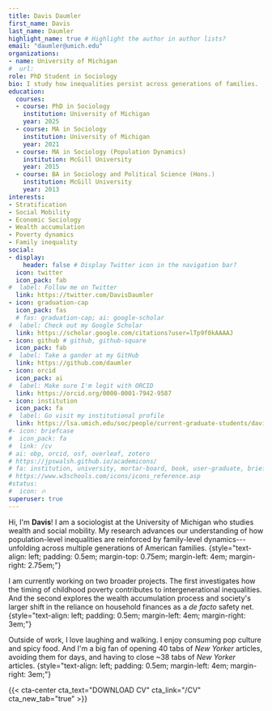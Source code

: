 ```yaml
---
title: Davis Daumler
first_name: Davis
last_name: Daumler
highlight_name: true # Highlight the author in author lists?
email: "daumler@umich.edu"
organizations:
- name: University of Michigan
#  url: 
role: PhD Student in Sociology
bio: I study how inequalities persist across generations of families.
education:
  courses:
  - course: PhD in Sociology
    institution: University of Michigan
    year: 2025
  - course: MA in Sociology
    institution: University of Michigan
    year: 2021
  - course: MA in Sociology (Population Dynamics)
    institution: McGill University
    year: 2015
  - course: BA in Sociology and Political Science (Hons.)
    institution: McGill University
    year: 2013
interests:
- Stratification
- Social Mobility
- Economic Sociology
- Wealth accumulation
- Poverty dynamics
- Family inequality
social:
- display:
    header: false # Display Twitter icon in the navigation bar?
  icon: twitter
  icon_pack: fab
#  label: Follow me on Twitter
  link: https://twitter.com/DavisDaumler
- icon: graduation-cap
  icon_pack: fas
  # fas: graduation-cap; ai: google-scholar
#  label: Check out my Google Scholar
  link: https://scholar.google.com/citations?user=lTp9f0kAAAAJ
- icon: github # github, github-square
  icon_pack: fab
#  label: Take a gander at my GitHub
  link: https://github.com/daumler
- icon: orcid
  icon_pack: ai
#  label: Make sure I'm legit with ORCID
  link: https://orcid.org/0000-0001-7942-9587
- icon: institution
  icon_pack: fa
#  label: Go visit my institutional profile
  link: https://lsa.umich.edu/soc/people/current-graduate-students/davis-daumler.html
#- icon: briefcase
#  icon_pack: fa
#  link: /cv
# ai: obp, orcid, osf, overleaf, zotero
# https://jpswalsh.github.io/academicons/
# fa: institution, university, mortar-board, book, user-graduate, briefcase, send, send-o, newspaper-o, archive, address-card, address-card-o, wpforms, whmcs, weight-hanging, user-tag, user-circle
# https://www.w3schools.com/icons/icons_reference.asp
#status:
#  icon: 🔥
superuser: true
---
```


Hi, I'm **Davis**! I am a sociologist at the University of Michigan who studies wealth and social mobility. My research advances our understanding of how population-level inequalities are reinforced by family-level dynamics---unfolding across multiple generations of American families.
{style="text-align: left; padding: 0.5em; margin-top: 0.75em; margin-left: 4em; margin-right: 2.75em;"}

I am currently working on two broader projects. The first investigates how the timing of childhood poverty contributes to intergenerational inequalities. And the second explores the wealth accumulation process and society's larger shift in the reliance on household finances as a *de facto* safety net.
{style="text-align: left; padding: 0.5em; margin-left: 4em; margin-right: 3em;"}

Outside of work, I love laughing and walking. I enjoy consuming pop culture and spicy food. And I'm a big fan of opening 40 tabs of *New Yorker* articles, avoiding them for days, and having to close ~38 tabs of *New Yorker* articles. 
{style="text-align: left; padding: 0.5em; margin-left: 4em; margin-right: 3em;"}

{{< cta-center cta_text="DOWNLOAD CV" cta_link="/CV" cta_new_tab="true" >}}
